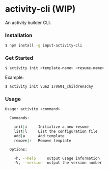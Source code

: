 # activity-cli (WIP)

An activity builder CLI.

### Installation

```sh
$ npm install -g input-activity-cli
```

### Get Started

```sh
$ activity init <template-name> <resume-name>
```

Example:

```sh
$ activity init vue2 170601_childrensday
```



### Usage

```sh
Usage: activity <command>

  Commands:

    init|i     Initialize a new resume
    list|l     List the configuration file
    add|a      Add template
    remove|r   Remove template

  Options:

    -h, --help     output usage information
    -V, --version  output the version number
```
